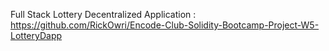 Full Stack Lottery Decentralized Application : 
https://github.com/RickOwri/Encode-Club-Solidity-Bootcamp-Project-W5-LotteryDapp
